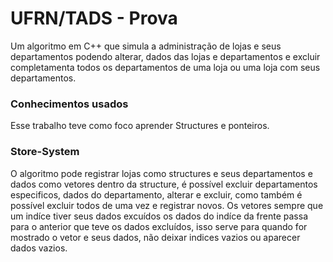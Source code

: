 # UFRN/TADS - Prova 
Um algoritmo em C++ que simula a administração de lojas e seus departamentos podendo alterar, dados das lojas e departamentos e excluir completamenta todos os departamentos de uma loja ou uma loja com seus departamentos.
### Conhecimentos usados
Esse trabalho teve como foco aprender Structures e ponteiros.
### Store-System
O algoritmo pode registrar lojas como structures e seus departamentos e dados como vetores dentro da structure, é possível excluir departamentos especificos, dados do departamento, alterar e excluir, como também é possível excluir todos de uma vez e registrar novos. Os vetores sempre que um indíce tiver seus dados excuídos os dados do indíce da frente passa para o anterior que teve os dados excluídos, isso serve para quando for mostrado o vetor e seus dados, não deixar indices vazios ou aparecer dados vazios.
